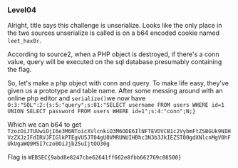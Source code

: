 ### Level04
Alright, title says this challenge is unserialize. Looks like the only place in the two sources unserialize is called is on a b64 encoded cookie named `leet_hax0r`.

According to source2, when a PHP object is destroyed, if there's a conn value, query will be executed on the sql database presumably containing the flag.

So, let's make a php object with conn and query.
To make life easy, they've given us a prototype and table name.
After some messing around with an online php editor and `serialize()`we now have   
`O:3:"SQL":2:{s:5:"query";s:81:"SELECT username FROM users WHERE id=1 UNION SELECT password FROM users WHERE id=1";s:4:"conn";N;}`

Which we can b64 to get
`TzozOiJTUUwiOjI6e3M6NToicXVlcnkiO3M6ODE6IlNFTEVDVCB1c2VybmFtZSBGUk9NIHVzZXJzIFdIRVJFIGlkPTEgVU5JT04gU0VMRUNUIHBhc3N3b3JkIEZST00gdXNlcnMgV0hFUkUgaWQ9MSI7czo0OiJjb25uIjtOO30g`

Flag is `WEBSEC{9abd8e8247cbe62641ff662e8fbb662769c08500}`
